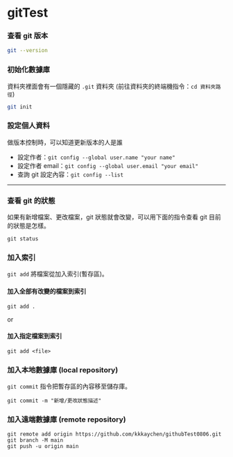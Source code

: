 # gitTest

### 查看 git 版本
```bash
git --version
```

### 初始化數據庫
資料夾裡面會有一個隱藏的 `.git` 資料夾 (前往資料夾的終端機指令：`cd 資料夾路徑`)
```bash
git init
```

### 設定個人資料
做版本控制時，可以知道更新版本的人是誰

-   設定作者：`git config --global user.name "your name"`
-   設定作者 email：`git config --global user.email "your email"`
-   查詢 git 設定內容：`git config --list`

---
### 查看 git 的狀態
如果有新增檔案、更改檔案，git 狀態就會改變，可以用下面的指令查看 git 目前的狀態是怎樣。

```shell
git status
```

### 加入索引

`git add` 將檔案從加入索引(暫存區)。

#### 加入全部有改變的檔案到索引
```shell
git add .
```

or

#### 加入指定檔案到索引
```shell
git add <file>
```


### 加入本地數據庫 (local repository)
`git commit` 指令把暫存區的內容移至儲存庫。

```shell
git commit -m "新增/更改狀態描述"
```


### 加入遠端數據庫 (remote repository)
```shell
git remote add origin https://github.com/kkkaychen/githubTest0806.git
git branch -M main
git push -u origin main
```

